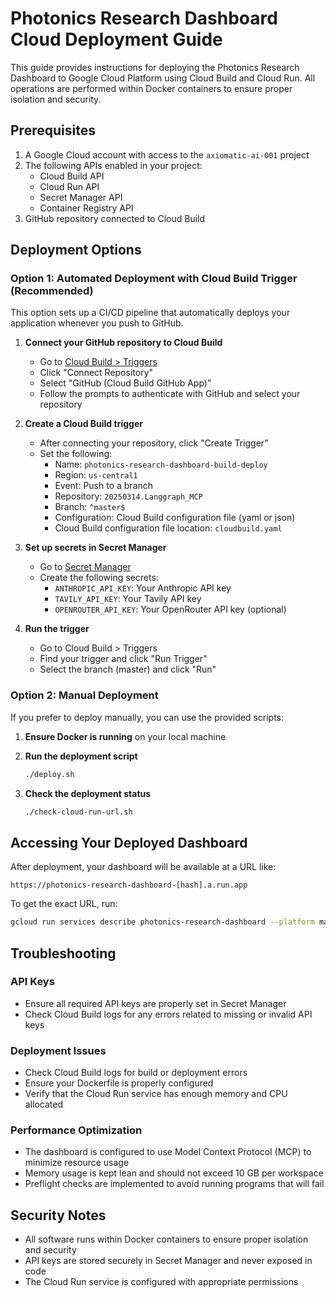 # Photonics Research Dashboard Cloud Deployment Guide

This guide provides instructions for deploying the Photonics Research Dashboard to Google Cloud Platform using Cloud Build and Cloud Run. All operations are performed within Docker containers to ensure proper isolation and security.

## Prerequisites

1. A Google Cloud account with access to the `axiomatic-ai-001` project
2. The following APIs enabled in your project:
   - Cloud Build API
   - Cloud Run API
   - Secret Manager API
   - Container Registry API
3. GitHub repository connected to Cloud Build

## Deployment Options

### Option 1: Automated Deployment with Cloud Build Trigger (Recommended)

This option sets up a CI/CD pipeline that automatically deploys your application whenever you push to GitHub.

1. **Connect your GitHub repository to Cloud Build**
   - Go to [Cloud Build > Triggers](https://console.cloud.google.com/cloud-build/triggers?project=axiomatic-ai-001)
   - Click "Connect Repository"
   - Select "GitHub (Cloud Build GitHub App)"
   - Follow the prompts to authenticate with GitHub and select your repository

2. **Create a Cloud Build trigger**
   - After connecting your repository, click "Create Trigger"
   - Set the following:
     - Name: `photonics-research-dashboard-build-deploy`
     - Region: `us-central1`
     - Event: Push to a branch
     - Repository: `20250314.Langgraph_MCP`
     - Branch: `^master$`
     - Configuration: Cloud Build configuration file (yaml or json)
     - Cloud Build configuration file location: `cloudbuild.yaml`

3. **Set up secrets in Secret Manager**
   - Go to [Secret Manager](https://console.cloud.google.com/security/secret-manager?project=axiomatic-ai-001)
   - Create the following secrets:
     - `ANTHROPIC_API_KEY`: Your Anthropic API key
     - `TAVILY_API_KEY`: Your Tavily API key
     - `OPENROUTER_API_KEY`: Your OpenRouter API key (optional)

4. **Run the trigger**
   - Go to Cloud Build > Triggers
   - Find your trigger and click "Run Trigger"
   - Select the branch (master) and click "Run"

### Option 2: Manual Deployment

If you prefer to deploy manually, you can use the provided scripts:

1. **Ensure Docker is running** on your local machine

2. **Run the deployment script**
   ```bash
   ./deploy.sh
   ```

3. **Check the deployment status**
   ```bash
   ./check-cloud-run-url.sh
   ```

## Accessing Your Deployed Dashboard

After deployment, your dashboard will be available at a URL like:
```
https://photonics-research-dashboard-[hash].a.run.app
```

To get the exact URL, run:
```bash
gcloud run services describe photonics-research-dashboard --platform managed --region us-central1 --format "value(status.url)"
```

## Troubleshooting

### API Keys
- Ensure all required API keys are properly set in Secret Manager
- Check Cloud Build logs for any errors related to missing or invalid API keys

### Deployment Issues
- Check Cloud Build logs for build or deployment errors
- Ensure your Dockerfile is properly configured
- Verify that the Cloud Run service has enough memory and CPU allocated

### Performance Optimization
- The dashboard is configured to use Model Context Protocol (MCP) to minimize resource usage
- Memory usage is kept lean and should not exceed 10 GB per workspace
- Preflight checks are implemented to avoid running programs that will fail

## Security Notes

- All software runs within Docker containers to ensure proper isolation and security
- API keys are stored securely in Secret Manager and never exposed in code
- The Cloud Run service is configured with appropriate permissions
